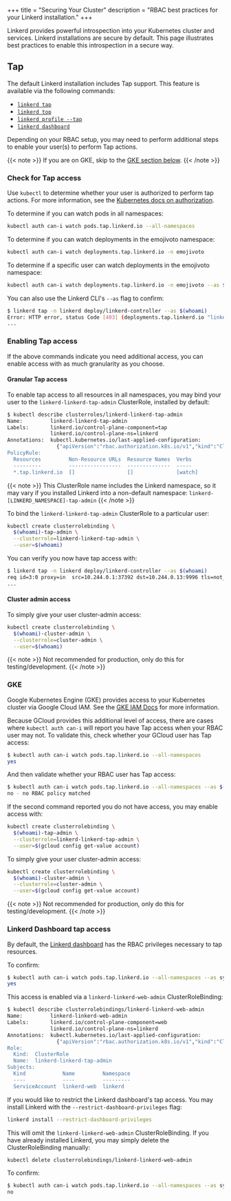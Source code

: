 +++
title = "Securing Your Cluster"
description = "RBAC best practices for your Linkerd installation."
+++

Linkerd provides powerful introspection into your Kubernetes cluster and
services. Linkerd installations are secure by default. This page illustrates
best practices to enable this introspection in a secure way.

## Tap

The default Linkerd installation includes Tap support. This feature is available
via the following commands:

- [`linkerd tap`](/2/reference/cli/tap/)
- [`linkerd top`](/2/reference/cli/top/)
- [`linkerd profile --tap`](/2/reference/cli/profile/)
- [`linkerd dashboard`](/2/reference/cli/dashboard/)

Depending on your RBAC setup, you may need to perform additional steps to enable
your user(s) to perform Tap actions.

{{< note >}}
If you are on GKE, skip to the [GKE section below](#gke).
{{< /note >}}

### Check for Tap access

Use `kubectl` to determine whether your user is authorized to perform tap
actions. For more information, see the
[Kubernetes docs on authorization](https://kubernetes.io/docs/reference/access-authn-authz/authorization/#checking-api-access).

To determine if you can watch pods in all namespaces:

```bash
kubectl auth can-i watch pods.tap.linkerd.io --all-namespaces
```

To determine if you can watch deployments in the emojivoto namespace:

```bash
kubectl auth can-i watch deployments.tap.linkerd.io -n emojivoto
```

To determine if a specific user can watch deployments in the emojivoto namespace:

```bash
kubectl auth can-i watch deployments.tap.linkerd.io -n emojivoto --as $(whoami)
```

You can also use the Linkerd CLI's `--as` flag to confirm:

```bash
$ linkerd tap -n linkerd deploy/linkerd-controller --as $(whoami)
Error: HTTP error, status Code [403] (deployments.tap.linkerd.io "linkerd-controller" is forbidden: User "siggy" cannot watch resource "deployments/tap" in API group "tap.linkerd.io" in the namespace "linkerd")
...
```

### Enabling Tap access

If the above commands indicate you need additional access, you can enable access
with as much granularity as you choose.

#### Granular Tap access

To enable tap access to all resources in all namespaces, you may bind your user
to the `linkerd-linkerd-tap-admin` ClusterRole, installed by default:

```bash
$ kubectl describe clusterroles/linkerd-linkerd-tap-admin
Name:         linkerd-linkerd-tap-admin
Labels:       linkerd.io/control-plane-component=tap
              linkerd.io/control-plane-ns=linkerd
Annotations:  kubectl.kubernetes.io/last-applied-configuration:
                {"apiVersion":"rbac.authorization.k8s.io/v1","kind":"ClusterRole","metadata":{"annotations":{},"labels":{"linkerd.io/control-plane-compone...
PolicyRule:
  Resources         Non-Resource URLs  Resource Names  Verbs
  ---------         -----------------  --------------  -----
  *.tap.linkerd.io  []                 []              [watch]
```

{{< note >}}
This ClusterRole name includes the Linkerd namespace, so it may vary if you
installed Linkerd into a non-default namespace:
`linkerd-[LINKERD_NAMESPACE]-tap-admin`
{{< /note >}}

To bind the `linkerd-linkerd-tap-admin` ClusterRole to a particular user:

```bash
kubectl create clusterrolebinding \
  $(whoami)-tap-admin \
  --clusterrole=linkerd-linkerd-tap-admin \
  --user=$(whoami)
```

You can verify you now have tap access with:

```bash
$ linkerd tap -n linkerd deploy/linkerd-controller --as $(whoami)
req id=3:0 proxy=in  src=10.244.0.1:37392 dst=10.244.0.13:9996 tls=not_provided_by_remote :method=GET :authority=10.244.0.13:9996 :path=/ping
...
```

#### Cluster admin access

To simply give your user cluster-admin access:

```bash
kubectl create clusterrolebinding \
  $(whoami)-cluster-admin \
  --clusterrole=cluster-admin \
  --user=$(whoami)
```

{{< note >}}
Not recommended for production, only do this for testing/development.
{{< /note >}}

### GKE

Google Kubernetes Engine (GKE) provides access to your Kubernetes cluster via
Google Cloud IAM. See the
[GKE IAM Docs](https://cloud.google.com/kubernetes-engine/docs/how-to/iam) for
more information.

Because GCloud provides this additional level of access, there are cases where
`kubectl auth can-i` will report you have Tap access when your RBAC user may
not. To validate this, check whether your GCloud user has Tap access:

```bash
$ kubectl auth can-i watch pods.tap.linkerd.io --all-namespaces
yes
```

And then validate whether your RBAC user has Tap access:

```bash
$ kubectl auth can-i watch pods.tap.linkerd.io --all-namespaces --as $(gcloud config get-value account)
no - no RBAC policy matched
```

If the second command reported you do not have access, you may enable access
with:

```bash
kubectl create clusterrolebinding \
  $(whoami)-tap-admin \
  --clusterrole=linkerd-linkerd-tap-admin \
  --user=$(gcloud config get-value account)
```

To simply give your user cluster-admin access:

```bash
kubectl create clusterrolebinding \
  $(whoami)-cluster-admin \
  --clusterrole=cluster-admin \
  --user=$(gcloud config get-value account)
```

{{< note >}}
Not recommended for production, only do this for testing/development.
{{< /note >}}

### Linkerd Dashboard tap access

By default, the [Linkerd dashboard](/2/features/dashboard/) has the RBAC
privileges necessary to tap resources.

To confirm:

```bash
$ kubectl auth can-i watch pods.tap.linkerd.io --all-namespaces --as system:serviceaccount:linkerd:linkerd-web
yes
```

This access is enabled via a `linkerd-linkerd-web-admin` ClusterRoleBinding:

```bash
$ kubectl describe clusterrolebindings/linkerd-linkerd-web-admin
Name:         linkerd-linkerd-web-admin
Labels:       linkerd.io/control-plane-component=web
              linkerd.io/control-plane-ns=linkerd
Annotations:  kubectl.kubernetes.io/last-applied-configuration:
                {"apiVersion":"rbac.authorization.k8s.io/v1","kind":"ClusterRoleBinding","metadata":{"annotations":{},"labels":{"linkerd.io/control-plane-...
Role:
  Kind:  ClusterRole
  Name:  linkerd-linkerd-tap-admin
Subjects:
  Kind            Name         Namespace
  ----            ----         ---------
  ServiceAccount  linkerd-web  linkerd
```

If you would like to restrict the Linkerd dashboard's tap access. You may
install Linkerd with the `--restrict-dashboard-privileges` flag:

```bash
linkerd install --restrict-dashboard-privileges
```

This will omit the `linkerd-linkerd-web-admin` ClusterRoleBinding. If you have
already installed Linkerd, you may simply delete the ClusterRoleBinding
manually:

```bash
kubectl delete clusterrolebindings/linkerd-linkerd-web-admin
```

To confirm:

```bash
$ kubectl auth can-i watch pods.tap.linkerd.io --all-namespaces --as system:serviceaccount:linkerd:linkerd-web
no
```
